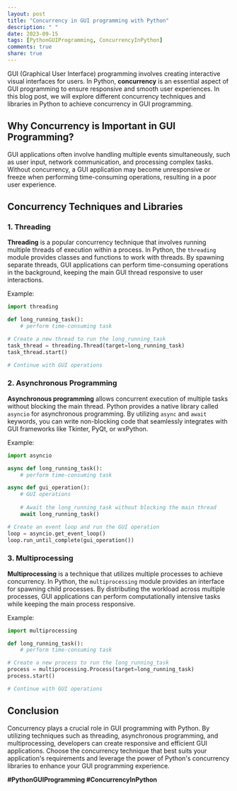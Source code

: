 ```yaml
---
layout: post
title: "Concurrency in GUI programming with Python"
description: " "
date: 2023-09-15
tags: [PythonGUIProgramming, ConcurrencyInPython]
comments: true
share: true
---
```


GUI (Graphical User Interface) programming involves creating interactive visual interfaces for users. In Python, **concurrency** is an essential aspect of GUI programming to ensure responsive and smooth user experiences. In this blog post, we will explore different concurrency techniques and libraries in Python to achieve concurrency in GUI programming.

## Why Concurrency is Important in GUI Programming?

GUI applications often involve handling multiple events simultaneously, such as user input, network communication, and processing complex tasks. Without concurrency, a GUI application may become unresponsive or freeze when performing time-consuming operations, resulting in a poor user experience.

## Concurrency Techniques and Libraries

### 1. Threading

**Threading** is a popular concurrency technique that involves running multiple threads of execution within a process. In Python, the `threading` module provides classes and functions to work with threads. By spawning separate threads, GUI applications can perform time-consuming operations in the background, keeping the main GUI thread responsive to user interactions.

Example:
```python
import threading

def long_running_task():
    # perform time-consuming task

# Create a new thread to run the long_running_task
task_thread = threading.Thread(target=long_running_task)
task_thread.start()

# Continue with GUI operations
```

### 2. Asynchronous Programming

**Asynchronous programming** allows concurrent execution of multiple tasks without blocking the main thread. Python provides a native library called `asyncio` for asynchronous programming. By utilizing `async` and `await` keywords, you can write non-blocking code that seamlessly integrates with GUI frameworks like Tkinter, PyQt, or wxPython.

Example:
```python
import asyncio

async def long_running_task():
    # perform time-consuming task

async def gui_operation():
    # GUI operations
    
    # Await the long_running_task without blocking the main thread
    await long_running_task()

# Create an event loop and run the GUI operation
loop = asyncio.get_event_loop()
loop.run_until_complete(gui_operation())
```

### 3. Multiprocessing

**Multiprocessing** is a technique that utilizes multiple processes to achieve concurrency. In Python, the `multiprocessing` module provides an interface for spawning child processes. By distributing the workload across multiple processes, GUI applications can perform computationally intensive tasks while keeping the main process responsive.

Example:
```python
import multiprocessing

def long_running_task():
    # perform time-consuming task

# Create a new process to run the long_running_task
process = multiprocessing.Process(target=long_running_task)
process.start()

# Continue with GUI operations
```

## Conclusion

Concurrency plays a crucial role in GUI programming with Python. By utilizing techniques such as threading, asynchronous programming, and multiprocessing, developers can create responsive and efficient GUI applications. Choose the concurrency technique that best suits your application's requirements and leverage the power of Python's concurrency libraries to enhance your GUI programming experience.

**#PythonGUIProgramming #ConcurrencyInPython**